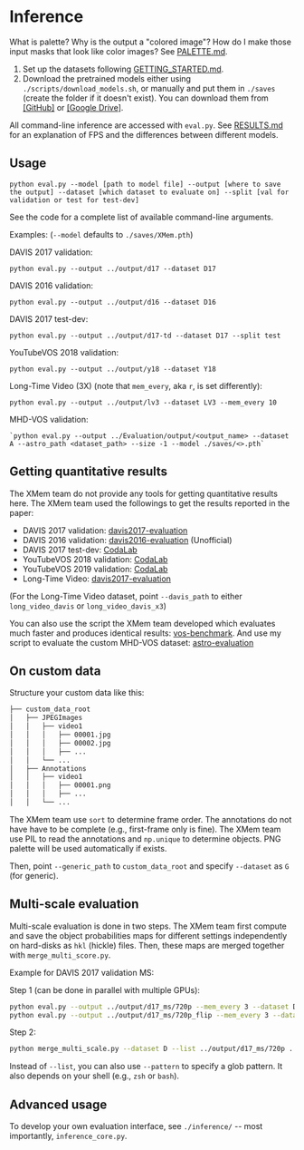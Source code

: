 # Inference

What is palette? Why is the output a "colored image"? How do I make those input masks that look like color images? See [PALETTE.md](./PALETTE.md).

1. Set up the datasets following [GETTING_STARTED.md](./GETTING_STARTED.md).
2. Download the pretrained models either using `./scripts/download_models.sh`, or manually and put them in `./saves` (create the folder if it doesn't exist). You can download them from [[GitHub]](https://github.com/hkchengrex/XMem/releases/tag/v1.0) or [[Google Drive]](https://drive.google.com/drive/folders/1QYsog7zNzcxGXTGBzEhMUg8QVJwZB6D1?usp=sharing).

All command-line inference are accessed with `eval.py`. See [RESULTS.md](./RESULTS.md) for an explanation of FPS and the differences between different models.

## Usage

```
python eval.py --model [path to model file] --output [where to save the output] --dataset [which dataset to evaluate on] --split [val for validation or test for test-dev]
```

See the code for a complete list of available command-line arguments.

Examples:
(``--model`` defaults to `./saves/XMem.pth`)

DAVIS 2017 validation:

```
python eval.py --output ../output/d17 --dataset D17
```

DAVIS 2016 validation:

```
python eval.py --output ../output/d16 --dataset D16
```

DAVIS 2017 test-dev:

```
python eval.py --output ../output/d17-td --dataset D17 --split test
```

YouTubeVOS 2018 validation:

```
python eval.py --output ../output/y18 --dataset Y18
```

Long-Time Video (3X) (note that `mem_every`, aka `r`, is set differently):

```
python eval.py --output ../output/lv3 --dataset LV3 --mem_every 10
```

MHD-VOS validation: 

```
`python eval.py --output ../Evaluation/output/<output_name> --dataset A --astro_path <dataset_path> --size -1 --model ./saves/<>.pth`
```

## Getting quantitative results

The XMem team do not provide any tools for getting quantitative results here. The XMem team used the followings to get the results reported in the paper:

- DAVIS 2017 validation: [davis2017-evaluation](https://github.com/davisvideochallenge/davis2017-evaluation)
- DAVIS 2016 validation: [davis2016-evaluation](https://github.com/hkchengrex/davis2016-evaluation) (Unofficial)
- DAVIS 2017 test-dev: [CodaLab](https://competitions.codalab.org/competitions/20516#participate)
- YouTubeVOS 2018 validation: [CodaLab](https://competitions.codalab.org/competitions/19544#results)
- YouTubeVOS 2019 validation: [CodaLab](https://competitions.codalab.org/competitions/20127#participate-submit_results)
- Long-Time Video: [davis2017-evaluation](https://github.com/davisvideochallenge/davis2017-evaluation)

(For the Long-Time Video dataset, point `--davis_path` to either `long_video_davis` or `long_video_davis_x3`)

You can also use the script the XMem team developed which evaluates much faster and produces identical results: [vos-benchmark](https://github.com/hkchengrex/vos-benchmark).
And use my script to evaluate the custom MHD-VOS dataset: [astro-evaluation](https://github.com/Joycelyn-Chen/astro-evaluation) 


## On custom data

Structure your custom data like this:

```bash
├── custom_data_root
│   ├── JPEGImages
│   │   ├── video1
│   │   │   ├── 00001.jpg
│   │   │   ├── 00002.jpg
│   │   │   ├── ...
│   │   └── ...
│   ├── Annotations
│   │   ├── video1
│   │   │   ├── 00001.png
│   │   │   ├── ...
│   │   └── ...
```

The XMem team use `sort` to determine frame order. The annotations do not have have to be complete (e.g., first-frame only is fine). The XMem team use PIL to read the annotations and `np.unique` to determine objects. PNG palette will be used automatically if exists.

Then, point `--generic_path` to `custom_data_root` and specify `--dataset` as `G` (for generic).

## Multi-scale evaluation

Multi-scale evaluation is done in two steps. The XMem team first compute and save the object probabilities maps for different settings independently on hard-disks as `hkl` (hickle) files. Then, these maps are merged together with `merge_multi_score.py`.

Example for DAVIS 2017 validation MS:

Step 1 (can be done in parallel with multiple GPUs):

```bash
python eval.py --output ../output/d17_ms/720p --mem_every 3 --dataset D17 --save_scores --size 720
python eval.py --output ../output/d17_ms/720p_flip --mem_every 3 --dataset D17 --save_scores --size 720 --flip
```

Step 2:

```bash
python merge_multi_scale.py --dataset D --list ../output/d17_ms/720p ../output/d17_ms/720p_flip --output ../output/d17_ms_merged
```

Instead of `--list`, you can also use `--pattern` to specify a glob pattern. It also depends on your shell (e.g., `zsh` or `bash`).

## Advanced usage

To develop your own evaluation interface, see `./inference/` -- most importantly, `inference_core.py`.
